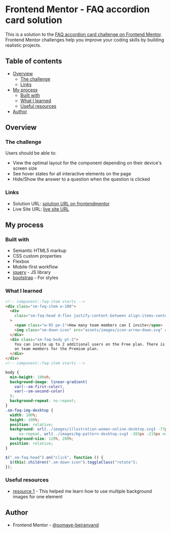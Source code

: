 # Frontend Mentor - FAQ accordion card solution

This is a solution to the [FAQ accordion card challenge on Frontend Mentor](https://www.frontendmentor.io/challenges/faq-accordion-card-XlyjD0Oam). Frontend Mentor challenges help you improve your coding skills by building realistic projects.

## Table of contents

- [Overview](#overview)
  - [The challenge](#the-challenge)
  - [Links](#links)
- [My process](#my-process)
  - [Built with](#built-with)
  - [What I learned](#what-i-learned)
  - [Useful resources](#useful-resources)
- [Author](#author)

## Overview

### The challenge

Users should be able to:

- View the optimal layout for the component depending on their device's screen size
- See hover states for all interactive elements on the page
- Hide/Show the answer to a question when the question is clicked

### Links

- Solution URL: [solution URL on frontendmentor](https://www.frontendmentor.io/solutions/responsive-faqaccordioncard-using-jquery-and-bootsrtapcomponent-based-dz0liCk_dI)
- Live Site URL: [live site URL](https://somaye-beiranvand.github.io/faq-accordion-card-main/)

## My process

### Built with

- Semantic HTML5 markup
- CSS custom properties
- Flexbox
- Mobile-first workflow
- [jquery](https://jquery.com/) - JS library
- [bootstrap](https://getbootstrap.com/) - For styles

### What I learned

```html
<!-- component::faq-item starts -->
<div class="sm-faq-item w-100">
  <div
    class="sm-faq-head d-flex justify-content-between align-items-center p-3 ps-0"
  >
    <span class="w-95 pe-1">How many team members can I invite</span>
    <img class="sm-down-icon" src="assets/images/icon-arrow-down.svg" alt="" />
  </div>
  <div class="sm-faq-body pt-2">
    You can invite up to 2 additional users on the Free plan. There is no limit
    on team members for the Premium plan.
  </div>
</div>
<!-- component::faq-item starts -->
```

```css
body {
  min-height: 100vh;
  background-image: linear-gradient(
    var(--sm-first-color),
    var(--sm-second-color)
  );
  background-repeat: no-repeat;
}
.sm-faq-img-desktop {
  width: 100%;
  height: 100%;
  position: relative;
  background: url(../images/illustration-woman-online-desktop.svg) -77px 38px
      no-repeat, url(../images/bg-pattern-desktop.svg) -383px -219px no-repeat;
  background-size: 120%, 200%;
  position: relative;
}
```

```js
$(".sm-faq-head").on("click", function () {
  $(this).children(".sm-down-icon").toggleClass("rotate");
});
```

### Useful resources

- [resource 1](https://www.w3schools.com/css/tryit.asp?filename=trycss3_background_multiple3) - This helped me learn how to use multiple background images for one element

## Author

- Frontend Mentor - [@somaye-beiranvand](https://www.frontendmentor.io/profile/somaye-beiranvand)
